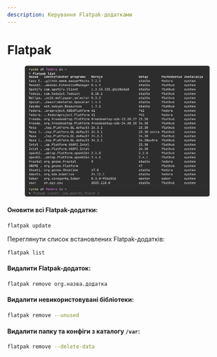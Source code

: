 ```yaml
---
description: Керування Flatpak-додатками
---
```


# Flatpak

<figure><img src="../../../.gitbook/assets/image (5).png" alt=""><figcaption></figcaption></figure>

#### Оновити всі Flatpak-додатки:

```bash
flatpak update
```

Переглянути список встановлених Flatpak-додатків:

```bash
flatpak list
```

#### Видалити Flatpak-додаток:

```bash
flatpak remove org.назва.додатка
```

#### Видалити невикористовувані бібліотеки:

```bash
flatpak remove --unused
```

#### Видалити папку та конфіги з каталогу `/var`:

```bash
flatpak remove --delete-data
```

